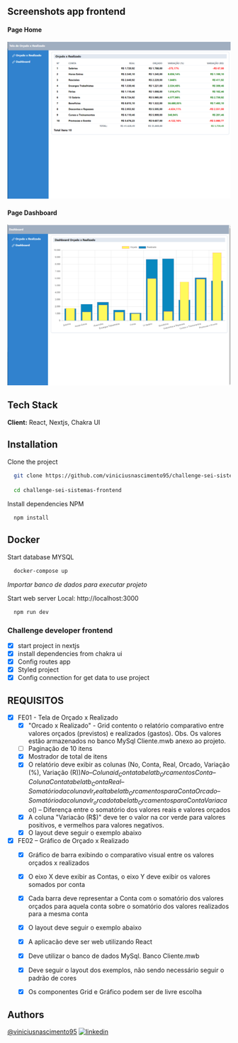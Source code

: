## Screenshots app frontend

#### Page Home
![Screenshot](./screenshots/1.orcVsreal.png)
#### Page Dashboard
![Screenshot](./screenshots/2.dashboard.png)


## Tech Stack

**Client:** React, Nextjs, Chakra UI


## Installation

Clone the project

```bash
  git clone https://github.com/viniciusnascimento95/challenge-sei-sistemas-frontend.git

  cd challenge-sei-sistemas-frontend
```

Install dependencies NPM

```bash
  npm install
```

## Docker

Start database MYSQL

```bash
  docker-compose up
```
*Importar banco de dados para executar projeto*


Start web server Local: http://localhost:3000

```bash
  npm run dev
```

### Challenge developer frontend

- [x] start project in nextjs
- [x] install dependencies from chakra ui
- [x] Config routes app
- [x] Styled project
- [x] Config connection for get data to use project

## REQUISITOS

- [x] FE01 - Tela de Orçado x Realizado
  - [x] "Orcado x Realizado" - Grid contento o relatório comparativo entre valores orçados (previstos) e realizados (gastos). Obs. Os valores estão armazenados no banco MySql Cliente.mwb anexo ao projeto.
  - [ ] Paginação de 10 itens
  - [x] Mostrador de total de itens
  - [x] O relatório deve exibir as colunas (No, Conta, Real, Orcado, Variação (%), Variação (R$)) No – Coluna id_Conta tabela tb_Orcamentos Conta – Coluna Conta tabela tb_Conta Real – Somatório da coluna vlr_real tabela tb_Orcamentos para Conta  Orcado – Somatório da coluna vlr_orcado tabela tb_Orcamentos para Conta  Variacao (%) – Porcentagem da diferença entre o somatório dos valores reais e valores orçados Variacão (R$) – Diferença entre o somatório dos valores reais e valores orçados
  - [x] A coluna "Variacão (R$)" deve ter o valor na cor verde para valores positivos, e vermelhos para valores negativos.
  - [x] O layout deve seguir o exemplo abaixo

- [x] FE02 – Gráfico de Orçado x Realizado
  - [x] Gráfico de barra exibindo o comparativo visual entre os valores orçados x realizados
  - [x] O eixo X deve exibir as Contas, o eixo Y deve exibir os valores somados por conta
  - [x] Cada barra deve representar a Conta com o somatório dos valores orçados para aquela conta sobre o somatório dos valores realizados para a mesma conta
  - [x] O layout deve seguir o exemplo abaixo
  - [x] A aplicacão deve ser web utilizando React
  - [x] Deve utilizar o banco de dados MySql. Banco Cliente.mwb
  - [x] Deve seguir o layout dos exemplos, não sendo necessário seguir o padrão de cores
  - [x] Os componentes Grid e Gráfico podem ser de livre escolha


## Authors

[@viniciusnascimento95](https://www.github.com/viniciusnascimento95)
[![linkedin](https://img.shields.io/badge/linkedin-0A66C2?style=for-the-badge&logo=linkedin&logoColor=white)](https://www.linkedin.com/in/vin%C3%ADcius-nascimento-027507159/)